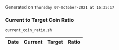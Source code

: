 Generated on `Thursday 07-October-2021 at 16:35:17`

### Current to Target Coin Ratio
`current_coin_ratio.sh`

Date|Current|Target|Ratio
---|---|---|---
